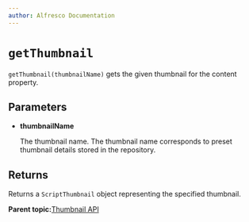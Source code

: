 ```yaml
---
author: Alfresco Documentation
---
```


# `getThumbnail`

`getThumbnail(thumbnailName)` gets the given thumbnail for the content property.

## Parameters

-   **thumbnailName**

    The thumbnail name. The thumbnail name corresponds to preset thumbnail details stored in the repository.


## Returns

Returns a `ScriptThumbnail` object representing the specified thumbnail.

**Parent topic:**[Thumbnail API](../references/API-JS-Thumbnail.md)

